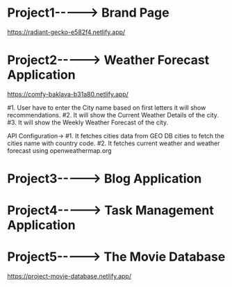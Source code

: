 
# Project1-----> Brand Page 

 https://radiant-gecko-e582f4.netlify.app/




# Project2-----> Weather Forecast Application

https://comfy-baklava-b31a80.netlify.app/

#1. User have to enter the City name based on first letters it will show recommendations.
#2. It will show the Current Weather Details of the city.
#3. It will show the Weekly Weather Forecast of the city.

API Configuration->
#1. It fetches cities data from GEO DB cities to fetch the cities name with country code.
#2. It fetches current weather and weather forecast using openweathermap.org 


# Project3----->  Blog Application




# Project4-----> Task Management Application



# Project5-----> The Movie Database

https://project-movie-database.netlify.app/
